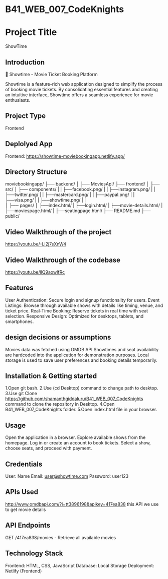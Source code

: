 # B41_WEB_007_CodeKnights
# Project Title
ShowTime

## Introduction
🎥 Showtime - Movie Ticket Booking Platform

Showtime is a feature-rich web application designed to simplify the process of booking movie tickets. By consolidating essential features and creating an intuitive interface, Showtime offers a seamless experience for movie enthusiasts.

## Project Type
Frontend

## Deplolyed App
Frontend: https://showtime-moviebookingapp.netlify.app/

## Directory Structure
moviebookingapp/
├── backend/
│   ├── MoviesApi/
├── frontend/
│   ├── src/
│       ├── components/
|       |   ├──facebook.png/
|       |   ├──instagram.png/
|       |   ├──twitter.png/
|       |   ├──mastercard.png/
|       |   ├──paypal.png/
|       |   ├──visa.png/
|       |   ├──showtime.png/
|       |   
│       ├── pages/
│           ├──index.html/
|           ├──login.html/
|           ├──movie-details.html/
|           ├──moviespage.html/
|           ├──seatingpage.html/
├── README.md
├── public/

## Video Walkthrough of the project
https://youtu.be/-Li2j7sXnW4

## Video Walkthrough of the codebase
https://youtu.be/llQ9aowIfRc

## Features
User Authentication: Secure login and signup functionality for users.
Event Listings: Browse through available shows with details like timing, venue, and ticket price.
Real-Time Booking: Reserve tickets in real time with seat selection.
Responsive Design: Optimized for desktops, tablets, and smartphones.

## design decisions or assumptions
Movies data was fetched using OMDB API
Showtimes and seat availability are hardcoded into the application for demonstration purposes.
Local storage is used to save user preferences and booking details temporarily.

## Installation & Getting started
1.Open git bash.
2.Use (cd Desktop) command to change path to desktop.
3.Use git Clone https://github.com/shamanthgiddaluru/B41_WEB_007_CodeKnights command to clone the repository in Desktop.
4.Open B41_WEB_007_CodeKnights folder.
5.Open index.html file in your browser.

## Usage
Open the application in a browser.
Explore available shows from the homepage.
Log in or create an account to book tickets.
Select a show, choose seats, and proceed with payment.

## Credentials
User: Name
Email: user@showtime.com
Password: user123

## APIs Used
http://www.omdbapi.com/?i=tt3896198&apikey=417ea838 this API we use to get movie details

## API Endpoints
GET /417ea838/movies - Retrieve all available movies

## Technology Stack
Frontend: HTML, CSS, JavaScript
Database: Local Storage 
Deployment: Netlify (Frontend)
